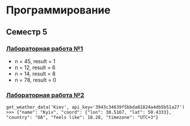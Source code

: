 # Программирование
## Семестр 5

### [Лабораторная работа №1](https://github.com/python-basic/sem5-lr1-matvuric)
- n = 45, result = 1
- n = 12, result = 6
- n = 14, result = 8
- n = 78, result = 0
### [Лабораторная работа №2](https://github.com/python-basic/sem5-lr2-matvuric)
```get_weather_data('Kiev', api_key='3943c34639f5bbda81824a4db5b51a27')```
```>>> {"name": "Kyiv", "coord": {"lon": 30.5167, "lat": 50.4333}, "country": "UA", "feels like": 18.28, "timezone": "UTC+3"}```
